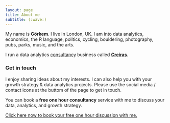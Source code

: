 ```yaml
---
layout: page
title: About me
subtitle: (:wave:) 
---
```


My name is **Görkem**. I live in London, UK. I am into data analytics, economics, the R language, politics, cycling, bouldering, photography, pubs, parks, music, and the arts.

I run a data analytics [consultancy](http://gorkemmeral.com/data-analytics-and-growth-strategy-consultancy/) business called [**Creiras**](http://www.creiras.com).

### Get in touch

I enjoy sharing ideas about my interests. I can also help you with your growth strategy & data analytics projects. Please use the social media / contact icons at the buttom of the page to get in touch. 

You can book a **free one hour consultancy** service with me to discuss your data, analytics, and growth strategy. 

<!-- Calendly link widget begin -->
<link href="https://assets.calendly.com/assets/external/widget.css" rel="stylesheet">
<script src="https://assets.calendly.com/assets/external/widget.js" type="text/javascript"></script>
<a href="" onclick="Calendly.showPopupWidget('https://calendly.com/gorkemmeral/meeting');return false;">Click here now to book your free one hour discussion with me.</a>
<!-- Calendly link widget end -->

<!-- Calendly badge widget begin -->
<link href="https://assets.calendly.com/assets/external/widget.css" rel="stylesheet">
<script src="https://assets.calendly.com/assets/external/widget.js" type="text/javascript"></script>
<script type="text/javascript">Calendly.initBadgeWidget({url: 'https://calendly.com/gorkemmeral/meeting', text: 'Schedule a meeting', color: '#4d5055', branding: false});</script>
<!-- Calendly badge widget end -->
